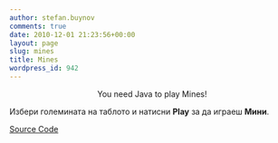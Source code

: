 ```yaml
---
author: stefan.buynov
comments: true
date: 2010-12-01 21:23:56+00:00
layout: page
slug: mines
title: Mines
wordpress_id: 942
---
```


<p align="center">	<applet code="com.buynov.MinesApplet" codebase="." archive="ines.jar" width="100" height="95">You need Java to play Mines!</applet></p>
<p>

Избери големината на таблото и натисни **Play** за да играеш **Мини**.

[Source Code](https://github.com/buynov/Mines)

